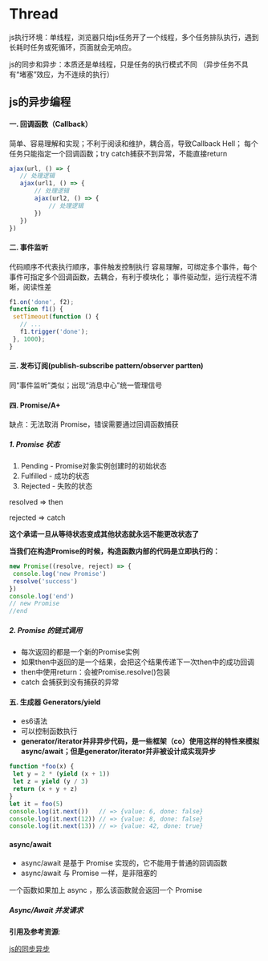 # Thread

js执行环境：单线程，浏览器只给js任务开了一个线程，多个任务排队执行，遇到长耗时任务或死循环，页面就会无响应。

js的同步和异步：本质还是单线程，只是任务的执行模式不同 （异步任务不具有“堵塞”效应，为不连续的执行）

## js的异步编程

#### 一. 回调函数（Callback）
简单、容易理解和实现；不利于阅读和维护，耦合高，导致Callback Hell； 每个任务只能指定一个回调函数；try catch捕获不到异常，不能直接return
``` javascript
ajax(url, () => {
   // 处理逻辑
   ajax(url1, () => {
       // 处理逻辑
       ajax(url2, () => {
           // 处理逻辑
       })
   })
})
```

#### 二. 事件监听
代码顺序不代表执行顺序，事件触发控制执行
容易理解，可绑定多个事件，每个事件可指定多个回调函数，去耦合，有利于模块化； 事件驱动型，运行流程不清晰，阅读性差
```javascript
f1.on('done', f2);
function f1() {
 setTimeout(function () {
   // ...
   f1.trigger('done');
 }, 1000);
}
```

#### 三. 发布订阅(publish-subscribe pattern/observer partten)
同“事件监听”类似；出现“消息中心”统一管理信号

#### 四. Promise/A+

缺点：无法取消 Promise，错误需要通过回调函数捕获

##### 1. Promise 状态
1. Pending - Promise对象实例创建时的初始状态
2. Fulfilled - 成功的状态
3. Rejected - 失败的状态

resolved => then

rejected => catch

__这个承诺一旦从等待状态变成其他状态就永远不能更改状态了__

__当我们在构造Promise的时候，构造函数内部的代码是立即执行的：__

```javascript
new Promise((resolve, reject) => {
 console.log('new Promise')
 resolve('success')
})
console.log('end')
// new Promise
//end
```

##### 2. Promise 的链式调用
* 每次返回的都是一个新的Promise实例
* 如果then中返回的是一个结果，会把这个结果传递下一次then中的成功回调
* then中使用return：会被Promise.resolve()包装
* catch 会捕获到没有捕获的异常


#### 五. 生成器 Generators/yield
* es6语法
* 可以控制函数执行
* __generator/iterator并非异步代码，是一些框架（co）使用这样的特性来模拟async/await；但是generator/iterator并非被设计成实现异步__
```js
function *foo(x) {
 let y = 2 * (yield (x + 1))
 let z = yield (y / 3)
 return (x + y + z)
}
let it = foo(5)
console.log(it.next())   // => {value: 6, done: false}
console.log(it.next(12)) // => {value: 8, done: false}
console.log(it.next(13)) // => {value: 42, done: true}
```

#### async/await
* async/await 是基于 Promise 实现的，它不能用于普通的回调函数
* async/await 与 Promise 一样，是非阻塞的

一个函数如果加上 async ，那么该函数就会返回一个 Promise

##### Async/Await 并发请求






__引用及参考资源__: 

[js的同步异步](https://mp.weixin.qq.com/s/Y21LMWcEatoBvtnqvQyxXg)